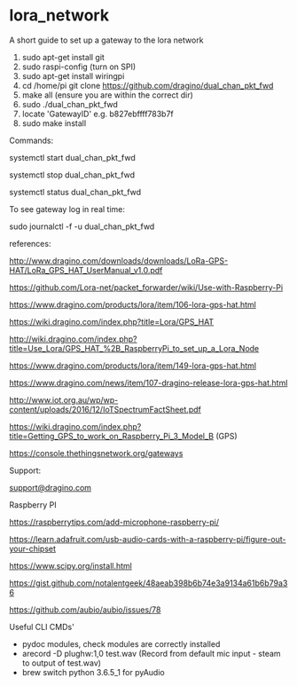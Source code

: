 # lora_network

A short guide to set up a gateway to the lora network 

1. sudo apt-get install git
2. sudo raspi-config (turn on SPI)
3. sudo apt-get install wiringpi
4. cd /home/pi git clone https://github.com/dragino/dual_chan_pkt_fwd
5. make all (ensure you are within the correct dir)
6. sudo ./dual_chan_pkt_fwd
7. locate 'GatewayID' e.g. b827ebffff783b7f
8. sudo make install

Commands:

systemctl start dual_chan_pkt_fwd

systemctl stop dual_chan_pkt_fwd

systemctl status dual_chan_pkt_fwd

To see gateway log in real time:

sudo journalctl -f -u dual_chan_pkt_fwd

references:

http://www.dragino.com/downloads/downloads/LoRa-GPS-HAT/LoRa_GPS_HAT_UserManual_v1.0.pdf

https://github.com/Lora-net/packet_forwarder/wiki/Use-with-Raspberry-Pi

https://www.dragino.com/products/lora/item/106-lora-gps-hat.html

https://wiki.dragino.com/index.php?title=Lora/GPS_HAT

http://wiki.dragino.com/index.php?title=Use_Lora/GPS_HAT_%2B_RaspberryPi_to_set_up_a_Lora_Node

https://www.dragino.com/products/lora/item/149-lora-gps-hat.html

https://www.dragino.com/news/item/107-dragino-release-lora-gps-hat.html

http://www.iot.org.au/wp/wp-content/uploads/2016/12/IoTSpectrumFactSheet.pdf

https://wiki.dragino.com/index.php?title=Getting_GPS_to_work_on_Raspberry_Pi_3_Model_B (GPS)

https://console.thethingsnetwork.org/gateways

Support:

support@dragino.com

Raspberry PI

https://raspberrytips.com/add-microphone-raspberry-pi/

https://learn.adafruit.com/usb-audio-cards-with-a-raspberry-pi/figure-out-your-chipset

https://www.scipy.org/install.html

https://gist.github.com/notalentgeek/48aeab398b6b74e3a9134a61b6b79a36

https://github.com/aubio/aubio/issues/78

Useful CLI CMDs'

- pydoc modules, check modules are correctly installed
- arecord -D plughw:1,0 test.wav (Record from default mic input - steam to output of test.wav)
- brew switch python 3.6.5_1 for pyAudio

